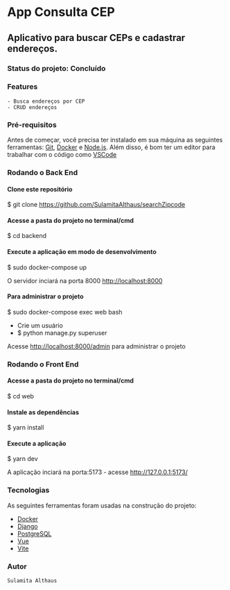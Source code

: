 # App Consulta CEP
## Aplicativo para buscar CEPs e cadastrar endereços.

### Status do projeto: Concluído

### Features
    - Busca endereços por CEP
    - CRUD endereços

### Pré-requisitos
Antes de começar, você precisa ter instalado em sua máquina as seguintes ferramentas:
[Git](https://git-scm.com), [Docker](https://www.docker.com/) e [Node.js](https://nodejs.org/en/).
Além disso, é bom ter um editor para trabalhar com o código como [VSCode](https://code.visualstudio.com/)

### Rodando o Back End

#### Clone este repositório
$ git clone https://github.com/SulamitaAlthaus/searchZipcode

#### Acesse a pasta do projeto no terminal/cmd
$ cd backend

#### Execute a aplicação em modo de desenvolvimento
$ sudo docker-compose up

O servidor inciará na porta 8000 <http://localhost:8000>

#### Para administrar o projeto
$ sudo docker-compose exec web bash
- Crie um usuário
- $ python manage.py superuser

Acesse <http://localhost:8000/admin> para administrar o projeto

### Rodando o Front End

#### Acesse a pasta do projeto no terminal/cmd
$ cd web

#### Instale as dependências
$ yarn install

#### Execute a aplicação 
$ yarn dev 

A aplicação inciará na porta:5173 - acesse <http://127.0.0.1:5173/>


### Tecnologias

As seguintes ferramentas foram usadas na construção do projeto:

- [Docker](https://www.docker.com/)
- [Django](https://www.djangoproject.com/)
- [PostgreSQL](https://www.postgresql.org/)
- [Vue](https://www.postgresql.org/)
- [Vite](https://vitejs.dev/)

### Autor
    Sulamita Althaus 